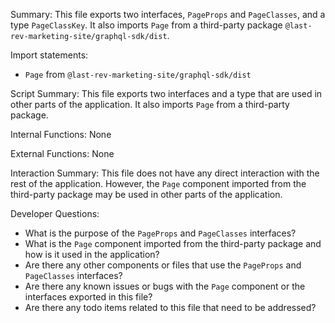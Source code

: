 Summary:
This file exports two interfaces, `PageProps` and `PageClasses`, and a type `PageClassKey`. It also imports `Page` from a third-party package `@last-rev-marketing-site/graphql-sdk/dist`.

Import statements:
- `Page` from `@last-rev-marketing-site/graphql-sdk/dist`

Script Summary:
This file exports two interfaces and a type that are used in other parts of the application. It also imports `Page` from a third-party package.

Internal Functions:
None

External Functions:
None

Interaction Summary:
This file does not have any direct interaction with the rest of the application. However, the `Page` component imported from the third-party package may be used in other parts of the application.

Developer Questions:
- What is the purpose of the `PageProps` and `PageClasses` interfaces?
- What is the `Page` component imported from the third-party package and how is it used in the application?
- Are there any other components or files that use the `PageProps` and `PageClasses` interfaces?
- Are there any known issues or bugs with the `Page` component or the interfaces exported in this file?
- Are there any todo items related to this file that need to be addressed?